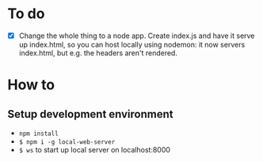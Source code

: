 # To do
- [X] Change the whole thing to a node app. Create index.js and have it serve up index.html, so you can host locally using nodemon: it now servers index.html, but e.g. the headers aren't rendered. 

# How to

## Setup development environment
- `npm install`
- `$ npm i -g local-web-server`
- `$ ws` to start up local server on localhost:8000
